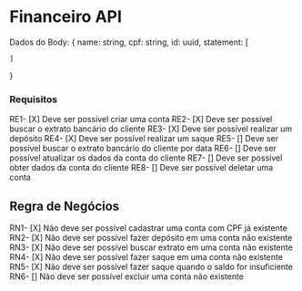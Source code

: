 # Financeiro API

Dados do Body:
  {
    name: string,
    cpf: string,
    id: uuid,
    statement: [

    ]
  }

### Requisitos

RE1- [X] Deve ser possível criar uma conta
RE2- [X] Deve ser possível buscar o extrato bancário do cliente
RE3- [X] Deve ser possível realizar um depósito
RE4- [X] Deve ser possível realizar um saque
RE5- [] Deve ser possível buscar o extrato bancário do cliente por data
RE6- [] Deve ser possível atualizar os dados da conta do cliente
RE7- [] Deve ser possível obter dados da conta do cliente
RE8- [] Deve ser possível deletar uma conta

## Regra de Negócios

RN1- [X] Não deve ser possível cadastrar uma conta com CPF já existente
RN2- [X] Não deve ser possível fazer depósito em uma conta não existente
RN3- [X] Não deve ser possível buscar extrato em uma conta não existente
RN4- [X] Não deve ser possível fazer saque em uma conta não existente
RN5- [X] Não deve ser possível fazer saque quando o saldo for insuficiente
RN6- [] Não deve ser possível excluir uma conta não existente
